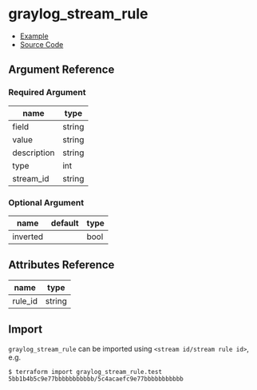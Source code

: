 # graylog_stream_rule

* [Example](../../examples/v0.12/stream_rule.tf)
* [Source Code](../../graylog/resource/stream/rule/resource.go)

## Argument Reference

### Required Argument

name | type
--- | ---
field | string
value | string
description | string
type | int
stream_id | string

### Optional Argument

name | default | type
--- | --- | ---
inverted | | bool

## Attributes Reference

name | type
--- | ---
rule_id | string

## Import

`graylog_stream_rule` can be imported using `<stream id/stream rule id>`, e.g.

```console
$ terraform import graylog_stream_rule.test 5bb1b4b5c9e77bbbbbbbbbbb/5c4acaefc9e77bbbbbbbbbbb
```
